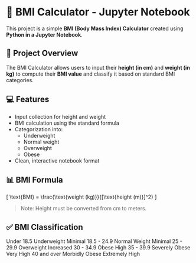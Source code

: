 # 🧮 BMI Calculator - Jupyter Notebook

This project is a simple **BMI (Body Mass Index) Calculator** created using **Python in a Jupyter Notebook**.

## 📌 Project Overview

The BMI Calculator allows users to input their **height (in cm)** and **weight (in kg)** to compute their **BMI value** and classify it based on standard BMI categories.

## 💻 Features

- Input collection for height and weight
- BMI calculation using the standard formula
- Categorization into:
  - Underweight
  - Normal weight
  - Overweight
  - Obese
- Clean, interactive notebook format

## 📊 BMI Formula

\[
\text{BMI} = \frac{\text{weight (kg)}}{[\text{height (m)}]^2}
\]

> Note: Height must be converted from cm to meters.

## ✅ BMI Classification
Under 18.5 Underweight Minimal 
18.5 - 24.9 Normal Weight Minimal 
25 - 29.9 Overweight Increased 
30 - 34.9 Obese High 
35 - 39.9 Severely Obese Very High 40 and over Morbidly Obese Extremely High





